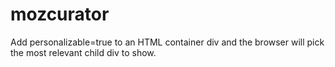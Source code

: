 # mozcurator
Add personalizable=true to an HTML container div and the browser will pick the most relevant child div to show.
